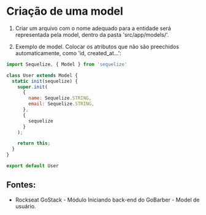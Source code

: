 # Criação de uma model

1. Criar um arquivo com o nome adequado para a entidade será representada pela model, dentro da pasta 'src/app/models/'.

2. Exemplo de model. Colocar os atributos que não são preechidos automaticamente, como 'id, created_at...':
```javascript
import Sequelize, { Model } from 'sequelize'

class User extends Model {
  static init(sequelize) {
    super.init(
      {
        name: Sequelize.STRING,
        email: Sequelize.STRING,
      },
      {
        sequelize
      }
    );

    return this;
  }
}

export default User
``` 

## Fontes: 
- Rockseat GoStack - Módulo Iniciando back-end do GoBarber - Model de usuário. 